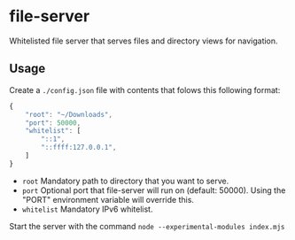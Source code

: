 # file-server
Whitelisted file server that serves files and directory views for navigation.

## Usage

Create a `./config.json` file with contents that folows this following format:

```javascript
{
	"root": "~/Downloads",
	"port": 50000,
	"whitelist": [
		"::1",
		"::ffff:127.0.0.1",
	]
}
```

- `root` Mandatory path to directory that you want to serve.
- `port` Optional port that file-server will run on (default: 50000). Using the "PORT" environment variable will override this.
- `whitelist` Mandatory IPv6 whitelist.

Start the server with the command `node --experimental-modules index.mjs`
